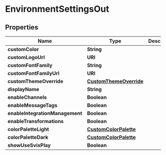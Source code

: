 

# EnvironmentSettingsOut


## Properties

| Name | Type | Description | Notes |
|------------ | ------------- | ------------- | -------------|
|**customColor** | **String** |  |  [optional] |
|**customLogoUrl** | **URI** |  |  [optional] |
|**customFontFamily** | **String** |  |  [optional] |
|**customFontFamilyUrl** | **URI** |  |  [optional] |
|**customThemeOverride** | [**CustomThemeOverride**](CustomThemeOverride.md) |  |  [optional] |
|**displayName** | **String** |  |  [optional] |
|**enableChannels** | **Boolean** |  |  [optional] |
|**enableMessageTags** | **Boolean** |  |  [optional] |
|**enableIntegrationManagement** | **Boolean** |  |  [optional] |
|**enableTransformations** | **Boolean** |  |  [optional] |
|**colorPaletteLight** | [**CustomColorPalette**](CustomColorPalette.md) |  |  [optional] |
|**colorPaletteDark** | [**CustomColorPalette**](CustomColorPalette.md) |  |  [optional] |
|**showUseSvixPlay** | **Boolean** |  |  [optional] |



